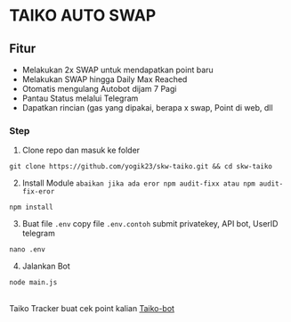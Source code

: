 # TAIKO AUTO SWAP
## Fitur
- Melakukan 2x SWAP untuk mendapatkan point baru
- Melakukan SWAP hingga Daily Max Reached
- Otomatis mengulang Autobot dijam 7 Pagi
- Pantau Status melalui Telegram
- Dapatkan rincian (gas yang dipakai, berapa x swap, Point di web, dll

### Step

1. Clone repo dan masuk ke folder
```
git clone https://github.com/yogik23/skw-taiko.git && cd skw-taiko
```
2. Install Module `abaikan jika ada eror npm audit-fixx atau npm audit-fix-eror`
```
npm install
```
3. Buat file `.env` copy file `.env.contoh` submit privatekey, API bot, UserID telegram
```
nano .env
```
4. Jalankan Bot
```
node main.js
```
\
Taiko Tracker buat cek point kalian
[Taiko-bot](https://t.me/taikoxnxxbot)
